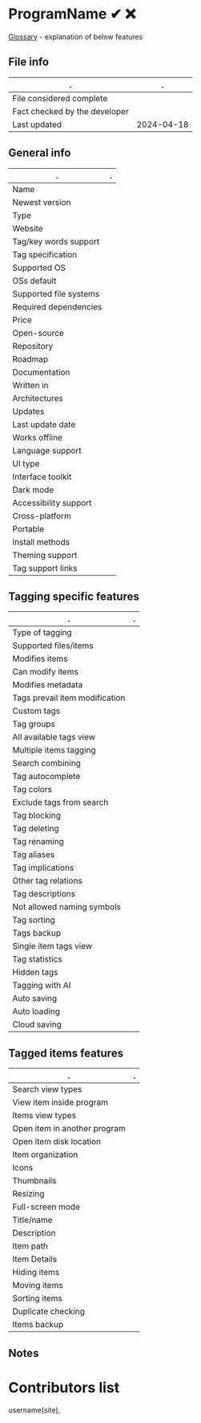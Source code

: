# ProgramName ✔ ❌
[Glossary](glossary.md) - explanation of below features

## File info
. | . |
---|---
File considered complete | 
Fact checked by the developer | 
Last updated | 2024-04-18

## General info
. | . |
---|---
Name | 
Newest version | 
Type | 
Website | 
Tag/key words support | 
Tag specification | 
Supported OS | 
OSs default | 
Supported file systems | 
Required dependencies | 
Price | 
Open-source | 
Repository | 
Roadmap | 
Documentation | 
Written in | 
Architectures | 
Updates | 
Last update date | 
Works offline | 
Language support | 
UI type | 
Interface toolkit | 
Dark mode | 
Accessibility support | 
Cross-platform | 
Portable | 
Install methods | 
Theming support | 
Tag support links | 

## Tagging specific features
. | . |
---|---
Type of tagging | 
Supported files/items | 
Modifies items | 
Can modify items | 
Modifies metadata | 
Tags prevail item modification | 
Custom tags | 
Tag groups | 
All available tags view | 
Multiple items tagging | 
Search combining | 
Tag autocomplete | 
Tag colors | 
Exclude tags from search | 
Tag blocking | 
Tag deleting | 
Tag renaming | 
Tag aliases | 
Tag implications | 
Other tag relations | 
Tag descriptions | 
Not allowed naming symbols | 
Tag sorting | 
Tags backup | 
Single item tags view | 
Tag statistics | 
Hidden tags | 
Tagging with AI | 
Auto saving | 
Auto loading | 
Cloud saving | 

## Tagged items features
. | . |
---|---
Search view types | 
View item inside program | 
Items view types | 
Open item in another program | 
Open item disk location | 
Item organization | 
Icons | 
Thumbnails | 
Resizing | 
Full-screen mode | 
Title/name | 
Description | 
Item path | 
Item Details | 
Hiding items | 
Moving items | 
Sorting items | 
Duplicate checking | 
Items backup | 

## Notes


# Contributors list
username(site), 
